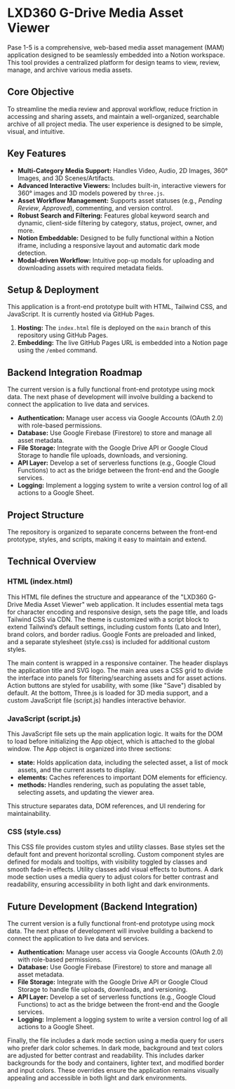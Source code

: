 # LXD360 G-Drive Media Asset Viewer

Pase 1-5 is a comprehensive, web-based media asset management (MAM) application designed to be seamlessly embedded into a Notion workspace. This tool provides a centralized platform for design teams to view, review, manage, and archive various media assets.

## Core Objective

To streamline the media review and approval workflow, reduce friction in accessing and sharing assets, and maintain a well-organized, searchable archive of all project media. The user experience is designed to be simple, visual, and intuitive.

## Key Features

- **Multi-Category Media Support:** Handles Video, Audio, 2D Images, 360° Images, and 3D Scenes/Artifacts.
- **Advanced Interactive Viewers:** Includes built-in, interactive viewers for 360° images and 3D models powered by `three.js`.
- **Asset Workflow Management:** Supports asset statuses (e.g., *Pending Review*, *Approved*), commenting, and version control.
- **Robust Search and Filtering:** Features global keyword search and dynamic, client-side filtering by category, status, project, owner, and more.
- **Notion Embeddable:** Designed to be fully functional within a Notion iframe, including a responsive layout and automatic dark mode detection.
- **Modal-driven Workflow:** Intuitive pop-up modals for uploading and downloading assets with required metadata fields.

## Setup & Deployment

This application is a front-end prototype built with HTML, Tailwind CSS, and JavaScript. It is currently hosted via GitHub Pages.

1. **Hosting:** The `index.html` file is deployed on the `main` branch of this repository using GitHub Pages.
2. **Embedding:** The live GitHub Pages URL is embedded into a Notion page using the `/embed` command.

## Backend Integration Roadmap

The current version is a fully functional front-end prototype using mock data. The next phase of development will involve building a backend to connect the application to live data and services.

- **Authentication:** Manage user access via Google Accounts (OAuth 2.0) with role-based permissions.
- **Database:** Use Google Firebase (Firestore) to store and manage all asset metadata.
- **File Storage:** Integrate with the Google Drive API or Google Cloud Storage to handle file uploads, downloads, and versioning.
- **API Layer:** Develop a set of serverless functions (e.g., Google Cloud Functions) to act as the bridge between the front-end and the Google services.
- **Logging:** Implement a logging system to write a version control log of all actions to a Google Sheet.

## Project Structure

The repository is organized to separate concerns between the front-end prototype, styles, and scripts, making it easy to maintain and extend.

## Technical Overview

### HTML (index.html)

This HTML file defines the structure and appearance of the "LXD360 G-Drive Media Asset Viewer" web application. It includes essential meta tags for character encoding and responsive design, sets the page title, and loads Tailwind CSS via CDN. The theme is customized with a script block to extend Tailwind’s default settings, including custom fonts (Lato and Inter), brand colors, and border radius. Google Fonts are preloaded and linked, and a separate stylesheet (style.css) is included for additional custom styles.

The main content is wrapped in a responsive container. The header displays the application title and SVG logo. The main area uses a CSS grid to divide the interface into panels for filtering/searching assets and for asset actions. Action buttons are styled for usability, with some (like "Save") disabled by default. At the bottom, Three.js is loaded for 3D media support, and a custom JavaScript file (script.js) handles interactive behavior.

### JavaScript (script.js)

This JavaScript file sets up the main application logic. It waits for the DOM to load before initializing the App object, which is attached to the global window. The App object is organized into three sections:

- **state:** Holds application data, including the selected asset, a list of mock assets, and the current assets to display.
- **elements:** Caches references to important DOM elements for efficiency.
- **methods:** Handles rendering, such as populating the asset table, selecting assets, and updating the viewer area.

This structure separates data, DOM references, and UI rendering for maintainability.

### CSS (style.css)

This CSS file provides custom styles and utility classes. Base styles set the default font and prevent horizontal scrolling. Custom component styles are defined for modals and tooltips, with visibility toggled by classes and smooth fade-in effects. Utility classes add visual effects to buttons. A dark mode section uses a media query to adjust colors for better contrast and readability, ensuring accessibility in both light and dark environments.

## Future Development (Backend Integration)

The current version is a fully functional front-end prototype using mock data. The next phase of development will involve building a backend to connect the application to live data and services.

- **Authentication:** Manage user access via Google Accounts (OAuth 2.0) with role-based permissions.
- **Database:** Use Google Firebase (Firestore) to store and manage all asset metadata.
- **File Storage:** Integrate with the Google Drive API or Google Cloud Storage to handle file uploads, downloads, and versioning.
- **API Layer:** Develop a set of serverless functions (e.g., Google Cloud Functions) to act as the bridge between the front-end and the Google services.
- **Logging:** Implement a logging system to write a version control log of all actions to a Google Sheet.

Finally, the file includes a dark mode section using a media query for users who prefer dark color schemes. In dark mode, background and text colors are adjusted for better contrast and readability. This includes darker backgrounds for the body and containers, lighter text, and modified border and input colors. These overrides ensure the application remains visually appealing and accessible in both light and dark environments.

